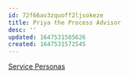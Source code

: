 ```yaml
---
id: 72f66av3zquoff2ljsokeze
title: Priya the Process Advisor
desc: ''
updated: 1647531585626
created: 1647531572545
---
```


[Service Personas](https://swcompany.sharepoint.com/:b:/r/sites/GlobalSalesService/Shared%20Documents/UX%20(User%20Experience)/071620-Salesforce-Personas-Service.pdf?csf=1&web=1&e=opb6cO)